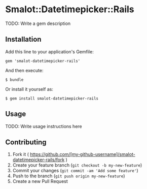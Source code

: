 # Smalot::Datetimepicker::Rails

TODO: Write a gem description

## Installation

Add this line to your application's Gemfile:

    gem 'smalot-datetimepicker-rails'

And then execute:

    $ bundle

Or install it yourself as:

    $ gem install smalot-datetimepicker-rails

## Usage

TODO: Write usage instructions here

## Contributing

1. Fork it ( https://github.com/[my-github-username]/smalot-datetimepicker-rails/fork )
2. Create your feature branch (`git checkout -b my-new-feature`)
3. Commit your changes (`git commit -am 'Add some feature'`)
4. Push to the branch (`git push origin my-new-feature`)
5. Create a new Pull Request
